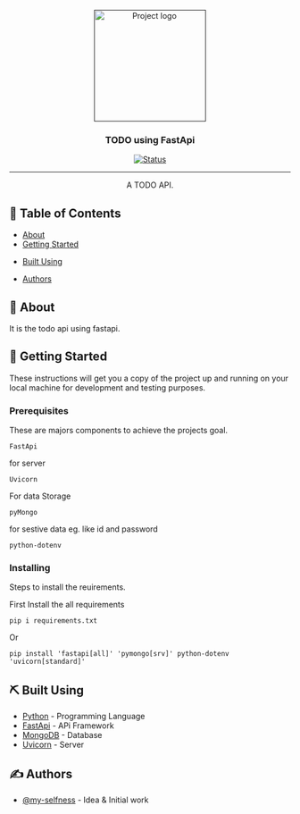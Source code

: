 <p align="center">
  <a href="" rel="noopener">
 <img width=200px height=200px src="https://i.imgur.com/6wj0hh6.jpg" alt="Project logo"></a>
</p>

<h3 align="center">TODO using FastApi</h3>

<div align="center">

[![Status](https://img.shields.io/badge/status-active-success.svg)]()
<!-- [![GitHub Issues](https://img.shields.io/github/issues/kylelobo/The-Documentation-Compendium.svg)](https://github.com/kylelobo/The-Documentation-Compendium/issues) -->
<!-- [![GitHub Pull Requests](https://img.shields.io/github/issues-pr/kylelobo/The-Documentation-Compendium.svg)](https://github.com/kylelobo/The-Documentation-Compendium/pulls) -->
<!-- [![License](https://img.shields.io/badge/license-MIT-blue.svg)](/LICENSE) -->

</div>

---

<p align="center"> A TODO API.
    <br> 
</p>

## 📝 Table of Contents

- [About](#about)
- [Getting Started](#getting_started)
<!-- - [Deployment](#deployment) -->
<!-- - [Usage](#usage) -->
- [Built Using](#built_using)
<!-- - [TODO](../TODO.md) -->
<!-- - [Contributing](../CONTRIBUTING.md) -->
- [Authors](#authors)
<!-- - [Acknowledgments](#acknowledgement) -->

## 🧐 About <a name = "about"></a>

It is the todo api using fastapi.

## 🏁 Getting Started <a name = "getting_started"></a>

These instructions will get you a copy of the project up and running on your local machine for development and testing purposes.
### Prerequisites

These are majors components to achieve the projects goal.

```
FastApi
```
for server
```
Uvicorn
```
For data Storage
```
pyMongo
```
for sestive data eg. like id and password
```
python-dotenv
```

### Installing

Steps to install the reuirements.

First Install the all requirements 

```
pip i requirements.txt
```

Or 

```
pip install 'fastapi[all]' 'pymongo[srv]' python-dotenv 'uvicorn[standard]'
```

<!-- End with an example of getting some data out of the system or using it for a little demo. -->
<!-- 
## 🔧 Running the tests <a name = "tests"></a>

Explain how to run the automated tests for this system.

### Break down into end to end tests

Explain what these tests test and why

```
Give an example
```

### And coding style tests

Explain what these tests test and why

```
Give an example
``` -->

<!-- ## 🎈 Usage <a name="usage"></a> -->

<!-- Add notes about how to use the system. -->

<!-- ## 🚀 Deployment <a name = "deployment"></a> -->

<!-- Add additional notes about how to deploy this on a live system. -->

## ⛏️ Built Using <a name = "built_using"></a>

- [Python](https://www.python.org/) - Programming Language
- [FastApi](https://fastapi.tiangolo.com/) - APi Framework
- [MongoDB](https://www.mongodb.com/) - Database
- [Uvicorn](https://www.uvicorn.org/) - Server 

## ✍️ Authors <a name = "authors"></a>

- [@my-selfness](https://github.com/my-selfness) - Idea & Initial work

<!-- See also the list of [contributors](https://github.com/kylelobo/The-Documentation-Compendium/contributors) who participated in this project. -->

<!-- ## 🎉 Acknowledgements <a name = "acknowledgement"></a>

- Hat tip to anyone whose code was used
- Inspiration
- References -->
